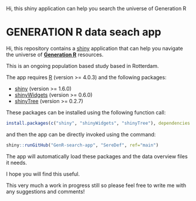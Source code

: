 
Hi, this shiny application can help you search the universe of Generation R
# GENERATION R data seach app 
Hi, this repository contains a [shiny](http://shiny.rstudio.com/) application that can help you 
navigate the universe of [**Generation R**](https://generationr.nl/) resources. 

This is an ongoing population based study based in Rotterdam. 

The app requires [R](http://cran.r-project.org/) (version >= 4.0.3) and the following packages:

* [shiny](http://cran.r-project.org/package=shiny) (version >= 1.6.0)
* [shinyWidgets](https://cran.r-project.org/package=shinyWidgets) (version >= 0.6.0)
* [shinyTree](https://CRAN.R-project.org/package=shinyTree) (version >= 0.2.7)

These packages can be installed using the following function call:
```r
install.packages(c("shiny", "shinyWidgets", "shinyTree"), dependencies = TRUE)
```
and then the app can be directly invoked using the command:
```r
shiny::runGitHub("GenR-search-app", "SereDef", ref="main")
```

The app will automatically load these packages and the data overview files it needs. 

I hope you will find this useful. 

This very much a work in progress still so please feel free to write me with any suggestions 
and comments!
